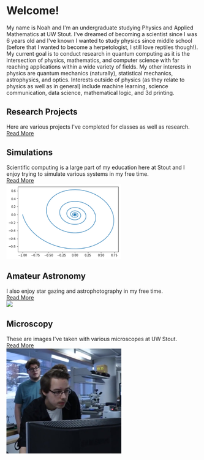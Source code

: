 # Welcome!

My name is Noah and I'm an undergraduate studying Physics and Applied Mathematics at UW Stout. I've dreamed of becoming a scientist since I was 6 years old and I've known I wanted to study physics since middle school (before that I wanted to become a herpetologist, I still love reptiles though!). My current goal is to conduct research in quantum computing as it is the intersection of physics, mathematics, and computer science with far reaching applications within a wide variety of fields. My other interests in physics are quantum mechanics (naturally), statistical mechanics, astrophysics, and optics. Interests outside of physics (as they relate to physics as well as in general) include machine learning, science communication, data science, mathematical logic, and 3d printing. 

## Research Projects
Here are various projects I've completed for classes as well as research.
<br />
[Read More](pages/projects.md)
<br />

## Simulations
Scientific computing is a large part of my education here at Stout and I enjoy trying to simulate various systems in my free time.
<br />
[Read More](pages/simulation.md)
<br />
<img src="https://github.com/nroyce7/nroyce7.github.io/blob/master/sim.png?raw=true" width="300">

## Amateur Astronomy
I also enjoy star gazing and astrophotography in my free time.
<br />
[Read More](pages/astronomy.md)
<br />
<img src="https://github.com/nroyce7/nroyce7.github.io/blob/master/telescope.jpg?raw=true" width="300">

## Microscopy
These are images I've taken with various microscopes at UW Stout. 
<br />
[Read More](pages/microscopy.md)
<br />
<img src="https://github.com/nroyce7/nroyce7.github.io/blob/master/lab.PNG?raw=true" width="300">

